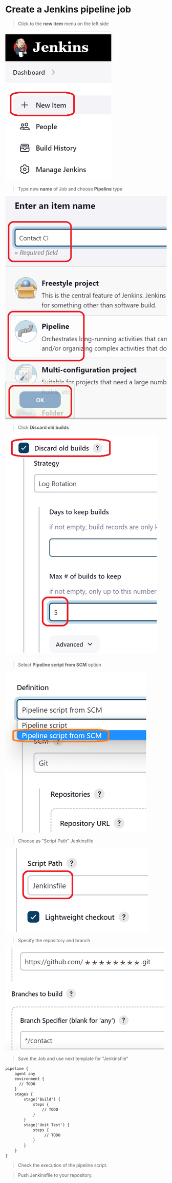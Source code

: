 # Create a Jenkins pipeline job

>Click to the **new item** menu on the left side 

![Picture 21](../assets/step2pic1newItem.png)

>Type new **name** of Job and choose **Pipeline** type

![Picture 22](../assets/step2pic2createJob.png)

>Click **Discard old builds**

![Picture 23](../assets/step2pic3oldBuilds.png)

>Select **Pipeline script from SCM** option

![Picture 24](../assets/step2pic4pipelineScriptSCM.png)

>Choose as "Script Path" Jenkinsfile

![Picture 25](../assets/step2pic5jenkinsfile.png)

>Specify the repository and branch 

![Picture 26](../assets/step2pic6repository.png)

>Save the Job and use next template for "Jenkinsfile"

```
pipeline {
    agent any
    environment {
      // TODO
    }
    stages {
        stage('Build') {
            steps {
                // TODO
            }
        }
        stage('Unit Test') {
            steps {
                 // TODO
            }
        }
    }
}
```

>Check the execution of the pipeline script.

>Push Jenkinsfile to your repository.

<br/>

[repository]: https://github.com/softservedata/devopsjen
